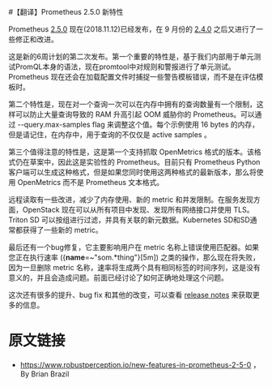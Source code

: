 #【翻译】Prometheus 2.5.0 新特性

Prometheus [2.5.0](https://github.com/prometheus/prometheus/releases/tag/v2.5.0) 现在(2018.11.12)已经发布，在 9 月份的 [2.4.0](http://erdong.site/Prometheus/New-Features/New-Features-in-Prometheus-2-4-0.html) 之后又进行了一些修正和改进。

这是新的6周计划的第二次发布。第一个重要的特性是，基于我们内部用于单元测试PromQL本身的语法，现在promtool中对规则和警报进行了单元测试。Prometheus 现在还会在加载配置文件时捕捉一些警告模板错误，而不是在评估模板时。

第二个特性是，现在对一个查询一次可以在内存中拥有的查询数量有一个限制，这样可以防止大量查询导致的 RAM 升高引起 OOM 威胁你的 Prometheus。可以通过 --query.max-samples flag 来调整这个值。每个示例使用 16 bytes 的内存，但是请记住，在内存中，用于查询的不仅仅是 active samples 。

第三个值得注意的特性是，这是第一个支持抓取 OpenMetrics 格式的版本。该格式仍在草案中，因此这是实验性的 Prometheus。目前只有 Prometheus Python 客户端可以生成这种格式，但是如果您同时使用这两种格式的最新版本，那么将使用 OpenMetrics 而不是 Prometheus 文本格式。

远程读取有一些改进，减少了内存使用、新的 metric 和并发限制。在服务发现方面，OpenStack 现在可以从所有项目中发现、发现所有网络接口并使用 TLS。Triton SD 可以按组进行过滤，并具有关联的新元数据。Kubernetes SD和SD通常都获得了一些新的 metric。

最后还有一个bug修复，它主要影响用户在 metric 名称上错误使用匹配器。如果您正在执行速率 ({__name__=~"som.*thing"}[5m]) 之类的操作，那么现在将失败，因为一旦删除 metric 名称，速率将生成两个具有相同标签的时间序列，这是没有意义的，并且会造成问题。前面已经讨论了如何正确地处理这个问题。

这次还有很多的提升、bug fix 和其他的改变，可以查看 [release notes](https://github.com/prometheus/prometheus/releases/tag/v2.5.0) 来获取更多的信息。

# 原文链接

* https://www.robustperception.io/new-features-in-prometheus-2-5-0 ， By Brian Brazil